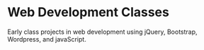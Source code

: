 # Web Development Classes

Early class projects in web development using jQuery, Bootstrap, Wordpress, and javaScript.
